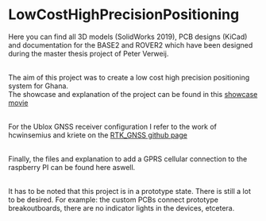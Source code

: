 # LowCostHighPrecisionPositioning

Here you can find all 3D models (SolidWorks 2019), PCB designs (KiCad) and documentation for the BASE2 and ROVER2 which have been designed during the master thesis project of Peter Verweij. <br/><br/>

The aim of this project was to create a low cost high precision positioning system for Ghana. <br/>
The showcase and explanation of the project can be found in this [showcase movie](https://www.youtube.com/watch?v=F1svl4LCIXA&feature=youtu.be&ab_channel=PeterVerweij)<br/><br/>

For the Ublox GNSS receiver configuration I refer to the work of hcwinsemius and kriete on the [RTK_GNSS github page](https://github.com/hcwinsemius/RTK_GNSS)<br/><br/>

Finally, the files and explanation to add a GPRS cellular connection to the raspberry PI can be found here aswell.<br/><br/>

It has to be noted that this project is in a prototype state. There is still a lot to be desired. For example: the custom PCBs connect prototype breakoutboards, there are no indicator lights in the devices, etcetera.
